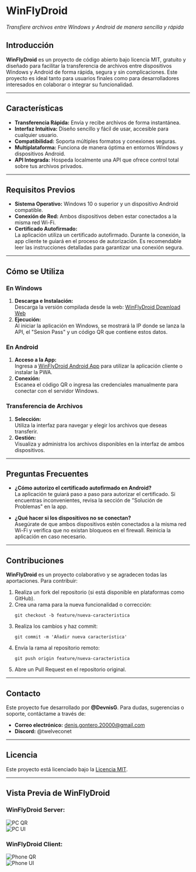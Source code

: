 # WinFlyDroid  
*Transfiere archivos entre Windows y Android de manera sencilla y rápida*


## Introducción
**WinFlyDroid** es un proyecto de código abierto bajo licencia MIT, gratuito y diseñado para facilitar la transferencia de archivos entre dispositivos Windows y Android de forma rápida, segura y sin complicaciones. Este proyecto es ideal tanto para usuarios finales como para desarrolladores interesados en colaborar o integrar su funcionalidad.

---

## Características
- **Transferencia Rápida:** Envía y recibe archivos de forma instantánea.
- **Interfaz Intuitiva:** Diseño sencillo y fácil de usar, accesible para cualquier usuario.
- **Compatibilidad:** Soporta múltiples formatos y conexiones seguras.
- **Multiplataforma:** Funciona de manera óptima en entornos Windows y dispositivos Android.
- **API Integrada:** Hospeda localmente una API que ofrece control total sobre tus archivos privados.

---

## Requisitos Previos
- **Sistema Operativo:** Windows 10 o superior y un dispositivo Android compatible.
- **Conexión de Red:** Ambos dispositivos deben estar conectados a la misma red Wi-Fi.
- **Certificado Autofirmado:**  
  La aplicación utiliza un certificado autofirmado. Durante la conexión, la app cliente te guiará en el proceso de autorización. Es recomendable leer las instrucciones detalladas para garantizar una conexión segura.

---

## Cómo se Utiliza

### En Windows
1. **Descarga e Instalación:**  
   Descarga la versión compilada desde la web: [WinFlyDroid Download Web](https://download-wfd.netlify.app)
2. **Ejecución:**  
   Al iniciar la aplicación en Windows, se mostrará la IP donde se lanza la API, el "Sesion Pass" y un código QR que contiene estos datos.

### En Android
1. **Acceso a la App:**  
   Ingresa a [WinFlyDroid Android App](https://winflydroid.netlify.app) para utilizar la aplicación cliente o instalar la PWA.
2. **Conexión:**  
   Escanea el código QR o ingresa las credenciales manualmente para conectar con el servidor Windows.

### Transferencia de Archivos
1. **Selección:**  
   Utiliza la interfaz para navegar y elegir los archivos que deseas transferir.
2. **Gestión:**  
   Visualiza y administra los archivos disponibles en la interfaz de ambos dispositivos.

---

## Preguntas Frecuentes
- **¿Cómo autorizo el certificado autofirmado en Android?**  
  La aplicación te guiará paso a paso para autorizar el certificado. Si encuentras inconvenientes, revisa la sección de "Solución de Problemas" en la app.
  
- **¿Qué hacer si los dispositivos no se conectan?**  
  Asegúrate de que ambos dispositivos estén conectados a la misma red Wi-Fi y verifica que no existan bloqueos en el firewall. Reinicia la aplicación en caso necesario.

---

## Contribuciones
**WinFlyDroid** es un proyecto colaborativo y se agradecen todas las aportaciones. Para contribuir:
1. Realiza un fork del repositorio (si está disponible en plataformas como GitHub).
2. Crea una rama para la nueva funcionalidad o corrección:
   ```
   git checkout -b feature/nueva-caracteristica
   ```
3. Realiza los cambios y haz commit:
   ```
   git commit -m 'Añadir nueva característica'
   ```
4. Envía la rama al repositorio remoto:
   ```
   git push origin feature/nueva-caracteristica
   ```
5. Abre un Pull Request en el repositorio original.

---

## Contacto
Este proyecto fue desarrollado por **@DevnisG**. Para dudas, sugerencias o soporte, contáctame a través de:
- **Correo electrónico:** denis.gontero.20000@gmail.com
- **Discord:** @twelveconet

---

## Licencia
Este proyecto está licenciado bajo la [Licencia MIT](https://opensource.org/licenses/MIT).

---

## Vista Previa de WinFlyDroid

### WinFlyDroid Server:
![PC QR](data/_readme/imgs/wfd_pc_qr.png)  
![PC UI](data/_readme/imgs/wfd_pc.png)

### WinFlyDroid Client:
![Phone QR](data/_readme/imgs/wfd_phone-qr.jpg)  
![Phone UI](data/_readme/imgs/wfd_phone.jpg)
